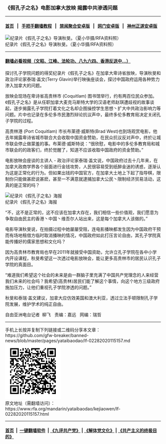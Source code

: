 ### 《假孔子之名》电影加拿大放映 揭露中共渗透问题
------------------------

#### [首页](https://github.com/gfw-breaker/banned-news/blob/master/README.md) &nbsp;&nbsp;|&nbsp;&nbsp; [手把手翻墙教程](https://github.com/gfw-breaker/guides/wiki) &nbsp;&nbsp;|&nbsp;&nbsp; [禁闻聚合安卓版](https://github.com/gfw-breaker/bn-android) &nbsp;&nbsp;|&nbsp;&nbsp; [网门安卓版](https://github.com/oGate2/oGate) &nbsp;&nbsp;|&nbsp;&nbsp; [神州正道安卓版](https://github.com/SzzdOgate/update) 



<div id="headerimg">
 <img alt="纪录片《假孔子之名》导演秋旻。（夏小华摄/RFA资料照）" src="https://www.rfa.org/mandarin/yataibaodao/kejiaowen/lf-02282020115157.html/DSC01894.jpeg/@@images/720194c6-dfd0-47d6-9932-98efc0fcc703.jpeg" title="纪录片《假孔子之名》导演秋旻。（夏小华摄/RFA资料照）"/>
 <div id="headerimgcontents">
  <div id="headerimgcaption">
   <span>
    纪录片《假孔子之名》导演秋旻。（夏小华摄/RFA资料照）
   </span>
   <!-- zoomattribute -->
  </div>
  <!-- headerimgcaption -->
 </div>
 <!-- headerimagecontents -->
</div>

<hr/>


#### [翻墙必看视频（文昭、江峰、法轮功、八九六四、香港反送中...）](https://github.com/gfw-breaker/banned-news/blob/master/pages/link3.md)

<div id="storytext">
 <div>
  <div class="slot_header">
  </div>
 </div>
 <p>
 </p>
 <p>
  探讨孔子学院问题的得奖纪录片《假孔子之名》在加拿大卑诗省放映，导演秋旻和政治评论家泰瑞·盖文(Terry Glavin)举行映後座谈会，探讨中国政府运用各种势力渗入加拿大的问题。
 </p>
 <p>
  放映会现场在卑诗省高贵林市 (Coquitlam) 图书馆举行，约有两百位民众参加。《假孔子之名》是从任职加拿大麦克马斯特大学的汉语老师赵琪遭歧视的故事谈起，逐步揭露孔子学院打着文化之名却企图操控学生思想丶扩大中共政治影响力等问题。片中也记录在多伦多市民激烈辩论抗议声中，最终多伦多教育局决定关闭孔子学院的过程。
 </p>
 <p>
 </p>
 <p>
 </p>
 <p>
  高贵林港 (Port Coquitlam) 市长布莱德·威斯特(Brad West)也到场观赏电影，他去年揭露卑诗省城市联合大会收取中国资金赞助，在民众抗议反对声中，终於让城市联会停止做蒙羞的事。布莱德·威斯特说：“很欣慰，电影中的多伦多教育局和城市联会的的政客们，终於觉醒了，知道不应该收取中国政府的资金赞助。”
 </p>
 <p>
  电影放映会座谈的主讲人 - 政治评论家泰瑞·盖文说，中国政府过去十几年来，在加拿大政商学界各个层面进行金钱攻势，人民很容易受到纸醉金迷的诱惑，逐渐认为这是正常化的行为。但如果出钱的中国官方，在加拿大土地上下起了指导棋，限制你只能做甚麽说甚麽，甚至一不满意就逮捕加拿大公民丶限制经济贸易活动，这真的是正常的吗？
 </p>
 <p>
 </p>
 <p>
  <div class="image-inline captioned" style="width:900px;">
   <div style="width:900px;">
    <img alt="纪录片《假孔子之名》海报" src="https://www.rfa.org/mandarin/yataibaodao/kejiaowen/lf-02282020115157.html/lfa.jpg" title="纪录片《假孔子之名》海报"/>
   </div>
   <div class="image-caption">
    <span style="width:900px;">
     纪录片《假孔子之名》海报
    </span>
    <span class="copyright">
    </span>
   </div>
  </div>
 </p>
 <p>
  “不，这不是正常的，这不应该在加拿大存在，我们相信一些价值观，我们愿意为争取自由民主的香港丶中国丶维吾尔人站出来，这是每个加拿大人该做的。”
 </p>
 <p>
  电影导演秋旻说，在拍摄过程中她屡屡受阻，连电影播映都发生因为中国政府干预而有场地租借方临时取消播映的情况，中国政府如此打压言论自由，其孔子学院真能传播好的儒家思想和文化吗？
 </p>
 <p>
  因为高贵林市教育局也早在2011年就接受中国资助，允许立孔子学院在各中小学内开设课程，秋旻希望这一次透过电影放映会，能让更多高贵林市的居民认识孔子学院的真面目。
 </p>
 <p>
  “难道我们希望这个社会的未来是由一群脑子里充满了中国共产党理念的人来经营我们未来的社会吗？我希望(高贵林)居民们能了解这个事情，向这个地方三级政府施加压力，让他们重视孔子学院渗透的问题。”
 </p>
 <p>
  秋旻和泰瑞·盖文建议，加拿大应仿效美国和澳大利亚，透过立法手顿限制孔子学院发展，维护学术的纯正自由。
 </p>
 <p>
 </p>
 <p>
  自由亚洲电台记者  柳飞   责编：嘉远   网编：瑞哲
 </p>
</div>

<hr/>
手机上长按并复制下列链接或二维码分享本文章：<br/>
https://github.com/gfw-breaker/banned-news/blob/master/pages/yataibaodao/lf-02282020115157.md <br/>
<a href='https://github.com/gfw-breaker/banned-news/blob/master/pages/yataibaodao/lf-02282020115157.md'><img src='https://github.com/gfw-breaker/banned-news/blob/master/pages/yataibaodao/lf-02282020115157.md.png'/></a> <br/>
原文地址（需翻墙访问）：https://www.rfa.org/mandarin/yataibaodao/kejiaowen/lf-02282020115157.html


------------------------
#### [首页](https://github.com/gfw-breaker/banned-news/blob/master/README.md) &nbsp;|&nbsp; [一键翻墙软件](https://github.com/gfw-breaker/nogfw/blob/master/README.md) &nbsp;| [《九评共产党》](https://github.com/gfw-breaker/9ping.md/blob/master/README.md#九评之一评共产党是什么) | [《解体党文化》](https://github.com/gfw-breaker/jtdwh.md/blob/master/README.md) | [《共产主义的终极目的》](https://github.com/gfw-breaker/gczydzjmd.md/blob/master/README.md)


<img src='http://gfw-breaker.win/banned-news/pages/yataibaodao/lf-02282020115157.md' width='0px' height='0px'/>